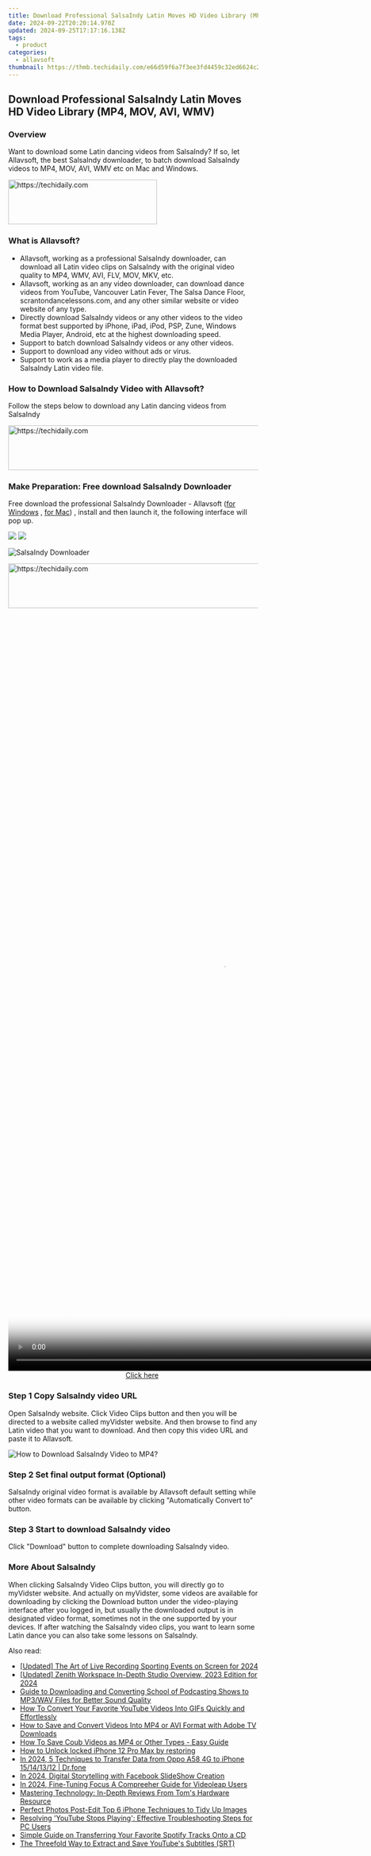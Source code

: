 ```yaml
---
title: Download Professional SalsaIndy Latin Moves HD Video Library (MP4, MOV, AVI, WMV)
date: 2024-09-22T20:20:14.970Z
updated: 2024-09-25T17:17:16.138Z
tags:
  - product
categories:
  - allavsoft
thumbnail: https://thmb.techidaily.com/e66d59f6a7f3ee3fd4459c32ed6624c2f6ec71360ee07a6e8330c6bbedc03c6e.jpg
---
```


## Download Professional SalsaIndy Latin Moves HD Video Library (MP4, MOV, AVI, WMV)

### Overview

Want to download some Latin dancing videos from SalsaIndy? If so, let Allavsoft, the best SalsaIndy downloader, to batch download SalsaIndy videos to MP4, MOV, AVI, WMV etc on Mac and Windows.

<!-- affiliate ads begin -->
<a href="https://united.elfm.net/c/5597632/2139557/4704" target="_top" id="2139557">
  <img src="//a.impactradius-go.com/display-ad/4704-2139557" border="0" alt="https://techidaily.com" width="300" height="90"/>
</a>
<img height="0" width="0" src="https://united.elfm.net/i/5597632/2139557/4704" style="position:absolute;visibility:hidden;" border="0" />
<!-- affiliate ads end -->

### What is Allavsoft?

* Allavsoft, working as a professional SalsaIndy downloader, can download all Latin video clips on SalsaIndy with the original video quality to MP4, WMV, AVI, FLV, MOV, MKV, etc.
* Allavsoft, working as an any video downloader, can download dance videos from YouTube, Vancouver Latin Fever, The Salsa Dance Floor, scrantondancelessons.com, and any other similar website or video website of any type.
* Directly download SalsaIndy videos or any other videos to the video format best supported by iPhone, iPad, iPod, PSP, Zune, Windows Media Player, Android, etc at the highest downloading speed.
* Support to batch download SalsaIndy videos or any other videos.
* Support to download any video without ads or virus.
* Support to work as a media player to directly play the downloaded SalsaIndy Latin video file.

### How to Download SalsaIndy Video with Allavsoft?

Follow the steps below to download any Latin dancing videos from SalsaIndy

<!-- affiliate ads begin -->
<a href="https://appsumo.8odi.net/c/5597632/2151872/7443" target="_top" id="2151872">
  <img src="//a.impactradius-go.com/display-ad/7443-2151872" border="0" alt="https://techidaily.com" width="728" height="90"/>
</a>
<img height="0" width="0" src="https://appsumo.8odi.net/i/5597632/2151872/7443" style="position:absolute;visibility:hidden;" border="0" />
<!-- affiliate ads end -->

### Make Preparation: Free download SalsaIndy Downloader

Free download the professional SalsaIndy Downloader - Allavsoft ([for Windows](https://tools.techidaily.com/allavsoft/products/) , [for Mac](https://tools.techidaily.com/allavsoft/products/)) , install and then launch it, the following interface will pop up.

[![](https://www.allavsoft.com/how-to/../images/how-to/free-download-win.jpg)](https://tools.techidaily.com/allavsoft/products/) [![](https://www.allavsoft.com/how-to/../images/how-to/free-download-mac.jpg)](https://tools.techidaily.com/allavsoft/products/)

![SalsaIndy Downloader](https://www.allavsoft.com/how-to/../images/allavsoft/screen-shot-600.jpg)

<!-- affiliate ads begin -->
<a href="https://unicoeye.pxf.io/c/5597632/2134221/18498" target="_top" id="2134221">
  <img src="//a.impactradius-go.com/display-ad/18498-2134221" border="0" alt="https://techidaily.com" width="728" height="90"/>
</a>
<img height="0" width="0" src="https://unicoeye.pxf.io/i/5597632/2134221/18498" style="position:absolute;visibility:hidden;" border="0" />
<!-- affiliate ads end -->

<!-- affiliate ads begin -->
<span id="2135472">
					<video width="864" height="1536" style="cursor:pointer"
           poster="//a.impactradius-go.com/display-clicktoplayimage/2135472.png"
           onclick="if(!this.playClicked){this.play();this.setAttribute('controls',true);this.playClicked=true;}">
	   <source src="//a.impactradius-go.com/display-ad/18498-2135472">
	   <img src="//a.impactradius-go.com/display-clicktoplayimage/2135472.png" style="border: none; height: 100%; width: 100%; object-fit: contain">
	</video>
	<div style="width:540px;text-align:center"><a href="javascript:window.open(decodeURIComponent('https%3A%2F%2Funicoeye.pxf.io%2Fc%2F5597632%2F2135472%2F18498'), '_blank');void(0);">Click here</a></div>
</span>
<img height="0" width="0" src="https://imp.pxf.io/i/5597632/2135472/18498" style="position:absolute;visibility:hidden;" border="0" />
<!-- affiliate ads end -->

### Step 1 Copy SalsaIndy video URL

Open SalsaIndy website. Click Video Clips button and then you will be directed to a website called myVidster website. And then browse to find any Latin video that you want to download. And then copy this video URL and paste it to Allavsoft.

![How to Download SalsaIndy Video to MP4?](https://www.allavsoft.com/how-to/../images/how-to/download-rtmp-video/download-rtmp-video.jpg)

### Step 2 Set final output format (Optional)

SalsaIndy original video format is available by Allavsoft default setting while other video formats can be available by clicking "Automatically Convert to" button.

### Step 3 Start to download SalsaIndy video

Click "Download" button to complete downloading SalsaIndy video.

### More About SalsaIndy

When clicking SalsaIndy Video Clips button, you will directly go to myVidster website. And actually on myVidster, some videos are available for downloading by clicking the Download button under the video-playing interface after you logged in, but usually the downloaded output is in designated video format, sometimes not in the one supported by your devices. If after watching the SalsaIndy video clips, you want to learn some Latin dance you can also take some lessons on SalsaIndy.

<ins class="adsbygoogle"
     style="display:block"
     data-ad-format="autorelaxed"
     data-ad-client="ca-pub-7571918770474297"
     data-ad-slot="1223367746"></ins>

<ins class="adsbygoogle"
     style="display:block"
     data-ad-client="ca-pub-7571918770474297"
     data-ad-slot="8358498916"
     data-ad-format="auto"
     data-full-width-responsive="true"></ins>

<span class="atpl-alsoreadstyle">Also read:</span>
<div><ul>
<li><a href="https://visual-screen-recording.techidaily.com/updated-the-art-of-live-recording-sporting-events-on-screen-for-2024/"><u>[Updated] The Art of Live Recording Sporting Events on Screen for 2024</u></a></li>
<li><a href="https://article-posts.techidaily.com/updated-zenith-workspace-in-depth-studio-overview-2023-edition-for-2024/"><u>[Updated] Zenith Workspace In-Depth Studio Overview, 2023 Edition for 2024</u></a></li>
<li><a href="https://fox-ssl.techidaily.com/guide-to-downloading-and-converting-school-of-podcasting-shows-to-mp3wav-files-for-better-sound-quality/"><u>Guide to Downloading and Converting School of Podcasting Shows to MP3/WAV Files for Better Sound Quality</u></a></li>
<li><a href="https://fox-ssl.techidaily.com/how-to-convert-your-favorite-youtube-videos-into-gifs-quickly-and-effortlessly/"><u>How To Convert Your Favorite YouTube Videos Into GIFs Quickly and Effortlessly</u></a></li>
<li><a href="https://fox-ssl.techidaily.com/how-to-save-and-convert-videos-into-mp4-or-avi-format-with-adobe-tv-downloads/"><u>How to Save and Convert Videos Into MP4 or AVI Format with Adobe TV Downloads</u></a></li>
<li><a href="https://fox-ssl.techidaily.com/how-to-save-coub-videos-as-mp4-or-other-types-easy-guide/"><u>How To Save Coub Videos as MP4 or Other Types - Easy Guide</u></a></li>
<li><a href="https://review-topics.techidaily.com/how-to-unlock-locked-iphone-12-pro-max-by-restoring-by-drfone-ios-unlock-ios-unlock/"><u>How to Unlock locked iPhone 12 Pro Max by restoring</u></a></li>
<li><a href="https://android-transfer.techidaily.com/in-2024-5-techniques-to-transfer-data-from-oppo-a58-4g-to-iphone-15141312-drfone-by-drfone-transfer-from-android-transfer-from-android/"><u>In 2024, 5 Techniques to Transfer Data from Oppo A58 4G to iPhone 15/14/13/12 | Dr.fone</u></a></li>
<li><a href="https://facebook-video-content.techidaily.com/in-2024-digital-storytelling-with-facebook-slideshow-creation/"><u>In 2024, Digital Storytelling with Facebook SlideShow Creation</u></a></li>
<li><a href="https://some-knowledge.techidaily.com/in-2024-fine-tuning-focus-a-compreeher-guide-for-videoleap-users/"><u>In 2024, Fine-Tuning Focus A Compreeher Guide for Videoleap Users</u></a></li>
<li><a href="https://hardware-tips.techidaily.com/mastering-technology-in-depth-reviews-from-toms-hardware-resource/"><u>Mastering Technology: In-Depth Reviews From Tom's Hardware Resource</u></a></li>
<li><a href="https://extra-resources.techidaily.com/perfect-photos-post-edit-top-6-iphone-techniques-to-tidy-up-images/"><u>Perfect Photos Post-Edit Top 6 iPhone Techniques to Tidy Up Images</u></a></li>
<li><a href="https://fox-ssl.techidaily.com/resolving-youtube-stops-playing-effective-troubleshooting-steps-for-pc-users/"><u>Resolving 'YouTube Stops Playing': Effective Troubleshooting Steps for PC Users</u></a></li>
<li><a href="https://fox-ssl.techidaily.com/simple-guide-on-transferring-your-favorite-spotify-tracks-onto-a-cd/"><u>Simple Guide on Transferring Your Favorite Spotify Tracks Onto a CD</u></a></li>
<li><a href="https://extra-hints.techidaily.com/the-threefold-way-to-extract-and-save-youtubes-subtitles-srt/"><u>The Threefold Way to Extract and Save YouTube's Subtitles (SRT)</u></a></li>
</ul></div>

